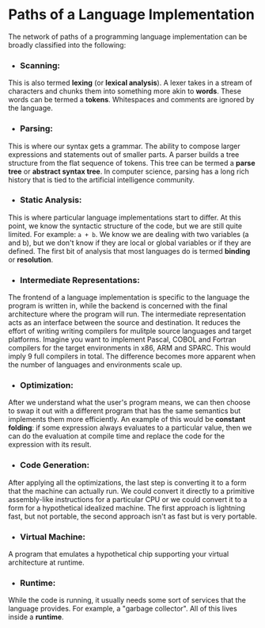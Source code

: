 # Paths of a Language Implementation
The network of paths of a programming language implementation can be broadly classified into the following:

+ ### Scanning:
This is also termed **lexing** (or **lexical analysis**). A lexer takes in a stream of characters and chunks them into something more akin to **words**. These words can be termed a **tokens**. Whitespaces and comments are ignored by the language.

+ ### Parsing:
This is where our syntax gets a grammar. The ability to compose larger expressions and statements out of smaller parts. A parser builds a tree structure from the flat sequence of tokens. This tree can be termed a **parse tree** or **abstract syntax tree**. In computer science, parsing has a long rich history that is tied to the artificial intelligence community.

+ ### Static Analysis:
This is where particular language implementations start to differ. At this point, we know the syntactic structure of the code, but we are still quite limited. For example:
```a + b```. We know we are dealing with two variables (a and b), but we don't know if they are local or global variables or if they are defined. The first bit of analysis that most languages do is termed **binding** or **resolution**.

+ ### Intermediate Representations:
The frontend of a language implementation is specific to the language the program is written in, while the backend is concerned with the final architecture where the program will run. The intermediate representation acts as an interface between the source and destination. It reduces the effort of writing writing compilers for mulitple source languages and target platforms. Imagine you want to implement Pascal, COBOL and Fortran compilers for the target environments in x86, ARM and SPARC. This would imply 9 full compilers in total. The difference becomes more apparent when the number of languages and environments scale up.

+ ### Optimization:
After we understand what the user's program means, we can then choose to swap it out with a different program that has the same semantics but implements them more efficiently. An example of this would be **constant folding**: if some expression always evaluates to a particular value, then we can do the evaluation at compile time and replace the code for the expression with its result.

+ ### Code Generation:
After applying all the optimizations, the last step is converting it to a form that the machine can actually run. We could convert it directly to a primitive assembly-like instructions for a particular CPU or we could convert it to a form for a hypothetical idealized machine. The first approach is lightning fast, but not portable, the second approach isn't as fast but is very portable.

+ ### Virtual Machine:
A program that emulates a hypothetical chip supporting your virtual architecture at runtime.

+ ### Runtime:
While the code is running, it usually needs some sort of services that the language provides. For example, a "garbage collector". All of this lives inside a **runtime**.
